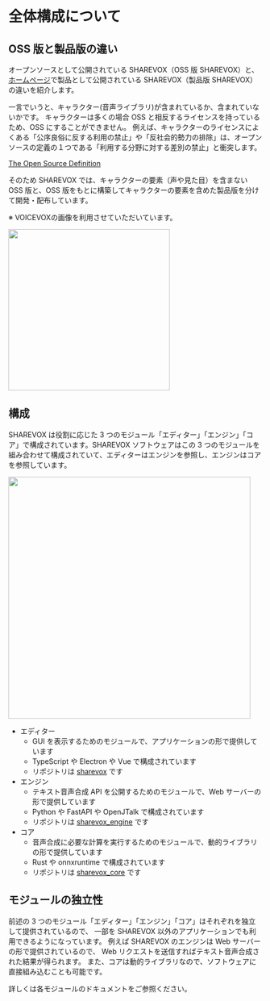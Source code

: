 # 全体構成について

## OSS 版と製品版の違い

オープンソースとして公開されている SHAREVOX（OSS 版 SHAREVOX）と、
[ホームページ](https://sharevox.app/)で製品として公開されている SHAREVOX（製品版 SHAREVOX）の違いを紹介します。

一言でいうと、キャラクター(音声ライブラリ)が含まれているか、含まれていないかです。
キャラクターは多くの場合 OSS と相反するライセンスを持っているため、OSS にすることができません。
例えば、キャラクターのライセンスによくある「公序良俗に反する利用の禁止」や「反社会的勢力の排除」は、オープンソースの定義の１つである「利用する分野に対する差別の禁止」と衝突します。

[The Open Source Definition](https://opensource.org/osd)

そのため SHAREVOX では、キャラクターの要素（声や見た目）を含まない OSS 版と、OSS 版をもとに構築してキャラクターの要素を含めた製品版を分けて開発・配布しています。

※ VOICEVOXの画像を利用させていただいています。

<img src="./res/全体構成_OSS版と製品版の違い.svg" width="320">
<!-- 修正時は全体向け側のドキュメントも要修正 -->
<!-- https://github.com/VOICEVOX/.github/blob/main/profile/README.md -->

## 構成

SHAREVOX は役割に応じた 3 つのモジュール「エディター」「エンジン」「コア」で構成されています。SHAREVOX ソフトウェアはこの 3 つのモジュールを組み合わせて構成されていて、エディターはエンジンを参照し、エンジンはコアを参照しています。

<img src="./res/全体構成_構成.svg" width="480">
<!-- 修正時はエディタ側のドキュメントも要修正 -->
<!-- https://github.com/VOICEVOX/.github/blob/main/profile/README.md -->

- エディター
  - GUI を表示するためのモジュールで、アプリケーションの形で提供しています
  - TypeScript や Electron や Vue で構成されています
  - リポジトリは [sharevox](https://github.com/SHAREVOX/sharevox) です
- エンジン
  - テキスト音声合成 API を公開するためのモジュールで、Web サーバーの形で提供しています
  - Python や FastAPI や OpenJTalk で構成されています
  - リポジトリは [sharevox_engine](https://github.com/SHAREVOX/sharevox_engine) です
- コア
  - 音声合成に必要な計算を実行するためのモジュールで、動的ライブラリの形で提供しています
  - Rust や onnxruntime で構成されています
  - リポジトリは [sharevox_core](https://github.com/SHAREVOX/sharevox_core) です

## モジュールの独立性

前述の 3 つのモジュール「エディター」「エンジン」「コア」はそれぞれを独立して提供されているので、
一部を SHAREVOX 以外のアプリケーションでも利用できるようになっています。
例えば SHAREVOX のエンジンは Web サーバーの形で提供されているので、
Web リクエストを送信すればテキスト音声合成された結果が得られます。
また、コアは動的ライブラリなので、ソフトウェアに直接組み込むことも可能です。

詳しくは各モジュールのドキュメントをご参照ください。
